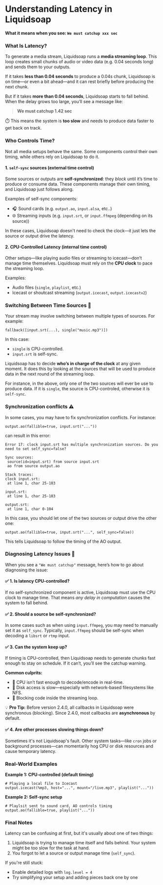 # Understanding Latency in Liquidsoap

**What it means when you see: `We must catchup xxx sec`**

### What Is Latency?

To generate a media stream, Liquidsoap runs a **media streaming loop**. This loop creates small chunks of audio or video data (e.g. 0.04 seconds long) and sends them to your outputs.

If it takes **less than 0.04 seconds** to produce a 0.04s chunk, Liquidsoap is on time—or even a bit ahead—and it can rest briefly before producing the next chunk.

But if it takes **more than 0.04 seconds**, Liquidsoap starts to fall behind. When the delay grows too large, you’ll see a message like:

> **We must catchup 1.42 sec**

⏱️ This means the system is **too slow** and needs to produce data faster to get back on track.

### Who Controls Time?

Not all media setups behave the same. Some components control their own timing, while others rely on Liquidsoap to do it.

#### 1. `self-sync` sources (external time control)

Some sources or outputs are **self-synchronized**: they _block_ until it’s time to produce or consume data. These components manage their own timing, and Liquidsoap just follows along.

Examples of self-sync components:

- 🎧 Sound cards (e.g. `output.ao`, `input.alsa`, etc..)
- 🌐 Streaming inputs (e.g. `input.srt`, or `input.ffmpeg` (depending on its source))

In these cases, Liquidsoap doesn't need to check the clock—it just lets the source or output drive the latency.

#### 2. CPU-Controlled Latency (internal time control)

Other setups—like playing audio files or streaming to icecast—don’t manage time themselves. Liquidsoap must rely on the **CPU clock** to pace the streaming loop.

Examples:

- Audio files (`single`, `playlist`, etc.)
- Icecast or shoutcast streaming (`output.icecast`, `output.icecastv2`)

### Switching Between Time Sources 🔀

Your stream may involve switching between multiple types of sources. For example:

```liquidsoap
fallback([input.srt(...), single("music.mp3")])
```

In this case:

- `single` is CPU-controlled.
- `input.srt` is self-sync.

Liquidsoap has to decide **who’s in charge of the clock** at any given moment. It does this by looking at the sources
that will be used to produce data in the next round of the streaming loop.

For instance, in the above, only one of the two sources will ever be use to produce data. If it is `single`, the source
is CPU-controled, otherwise it is `self-sync`.

### Synchronization conflicts ⚠️

In some cases, you may have to fix synchronization conflicts. For instance:

```liquidsoap
output.ao(fallible=true, input.srt("..."))
```

can result in this error:

```
Error 17: clock input.srt has multiple synchronization sources. Do you need to set self_sync=false?

Sync sources:
 source(id=input.srt) from source input.srt
 ao from source output.ao

Stack traces:
clock input.srt:
 at line 1, char 25-103

input.srt:
 at line 1, char 25-103

output.srt:
 at line 1, char 0-104
```

In this case, you should let one of the two sources or output drive the other one:

```liquidsoap
output.ao(fallible=true, input.srt("...", self_sync=false))
```

This tells Liquidsoap to follow the timing of the AO output.

### Diagnosing Latency Issues 🧪

When you see a `"We must catchup"` message, here’s how to go about diagnosing the issue:

#### ✅ 1. Is latency CPU-controlled?

If no self-synchronized component is active, Liquidsoap must use the CPU clock to manage time. That means _any delay in computation_ causes the system to fall behind.

#### ✅ 2. Should a source be self-synchronized?

In some cases such as when using `input.ffmpeg`, you may need to manually set it as `self_sync`. Typically, `input.ffmpeg` should be self-sync
when decoding a `libsrt` or `rtmp` input.

#### ✅ 3. Can the system keep up?

If timing is CPU-controlled, then Liquidsoap needs to generate chunks fast enough to stay on schedule. If it can’t, you’ll see the catchup warning.

**Common culprits:**

- 🧮 CPU isn’t fast enough to decode/encode in real-time.
- 💽 Disk access is slow—especially with network-based filesystems like NFS.
- 🔄 Blocking code inside the streaming loop.

💡 **Pro Tip:** Before version 2.4.0, all callbacks in Liquidsoap were synchronous (blocking). Since 2.4.0, most callbacks are **asynchronous** by default.

#### ✅ 4. Are other processes slowing things down?

Sometimes it's not Liquidsoap's fault. Other system tasks—like `cron` jobs or background processes—can momentarily hog CPU or disk resources and cause temporary latency.

### Real-World Examples

**Example 1: CPU-controlled (default timing)**

```liquidsoap
# Playing a local file to Icecast
output.icecast(%mp3, host="...", mount="/live.mp3", playlist("..."))
```

**Example 2: Self-sync setup**

```liquidsoap
# Playlsit sent to sound card, AO controls timing
output.ao(fallible=true, playlist("..."))
```

### Final Notes

Latency can be confusing at first, but it's usually about one of two things:

1. Liquidsoap is trying to manage time itself and falls behind. Your system might be too slow for the task at hand.
2. You forgot to let a source or output manage time (`self_sync`).

If you're still stuck:

- Enable detailed logs with `log.level = 4`
- Try simplifying your setup and adding pieces back one by one
